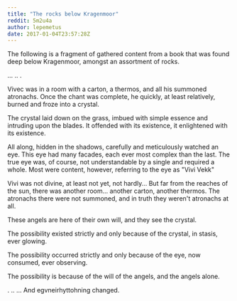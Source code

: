 ```yaml
---
title: "The rocks below Kragenmoor"
reddit: 5m2u4a
author: lepemetus
date: 2017-01-04T23:57:28Z
---
```


The following is a fragment of gathered content from a book that was found deep below Kragenmoor, amongst an assortment of rocks. 

... .. .

Vivec was in a room with a carton, a thermos, and all his summoned atronachs. Once the chant was complete, he quickly, at least relatively, burned and froze into a crystal.

The crystal laid down on the grass, imbued with simple essence and intruding upon the blades. 
It offended with its existence, it enlightened with its existence.

All along, hidden in the shadows, carefully and meticulously watched an eye. This eye had many facades, each ever most complex than the last. The true eye was, of course, not understandable by a single and required a whole. Most were content, however, referring to the eye as "Vivi Vekk"

Vivi was not divine, at least not yet, not hardly... But far from the reaches of the sun, there was another room... another carton, another thermos. The atronachs there were not summoned, and in truth they weren't atronachs at all.

These angels are here of their own will, and they see the crystal.
 


The possibility existed strictly and only because of the crystal, in stasis, ever glowing.

The possibility occurred strictly and only because of the eye, now consumed, ever observing.

The possibility is because of the will of the angels, and the angels alone.

. .. ... And egvneirhyttohning changed.


